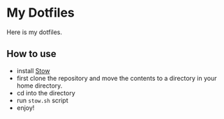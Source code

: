 # My Dotfiles

Here is my dotfiles.

## How to use

- install [Stow](https://www.gnu.org/software/stow/)
- first clone the repository and move the contents to a directory in your home directory.
- cd into the directory
- run `stow.sh` script
- enjoy!
